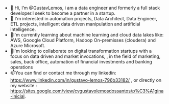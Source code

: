 - 👋 Hi, I’m @GustavLemos, i am a data engineer and formerly a full stack developer.I seek to become a partner in a startup.
- 👀 I'm interested in automation projects, Data Architect, Data Engineer, ETL projects, intelligent data driven manipulation and artificial intelligence.
- 🌱I'm currently learning about machine learning and cloud data lakes like: AWS, Gooogle Cloud Platform, Hadoop On-premisses (cloudera) and Azure Microsoft.
- 💞️I'm looking to collaborate on digital transformation startups with a focus on data driven and market invocations, , in the field of marketing, sales, back office, automation of financial investments and banking operations
- 📫You can find or contact me through my linkedin: https://www.linkedin.com/in/gustavo-lemos-796b33182/ , or directly on my website : https://sites.google.com/view/cvgustavolemosdossantos/p%C3%A1gina-inicial.

<!---
!
--->
